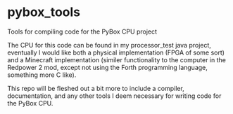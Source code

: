 # pybox_tools
Tools for compiling code for the PyBox CPU project

The CPU for this code can be found in my processor_test java project, eventually I would like both a physical implementation (FPGA of some sort) and a Minecraft implementation (similer functionality to the computer in the Redpower 2 mod, except not using the Forth programming language, something more C like).

This repo will be fleshed out a bit more to include a compiler, documentation, and any other tools I deem necessary for writing code for the PyBox CPU.
